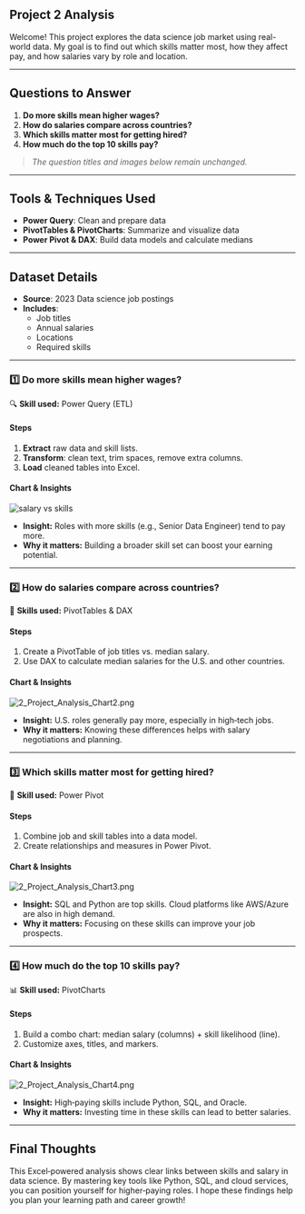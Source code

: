 ## Project 2 Analysis

Welcome! This project explores the data science job market using real-world data. My goal is to find out which skills matter most, how they affect pay, and how salaries vary by role and location.

---

## Questions to Answer

1. **Do more skills mean higher wages?**  
2. **How do salaries compare across countries?**  
3. **Which skills matter most for getting hired?**  
4. **How much do the top 10 skills pay?**

> *The question titles and images below remain unchanged.*

---

## Tools & Techniques Used

- **Power Query**: Clean and prepare data  
- **PivotTables & PivotCharts**: Summarize and visualize data  
- **Power Pivot & DAX**: Build data models and calculate medians  

---

## Dataset Details

- **Source**: 2023 Data science job postings  
- **Includes**:  
  - Job titles  
  - Annual salaries  
  - Locations  
  - Required skills  

---

### 1️⃣ Do more skills mean higher wages?

🔍 **Skill used:** Power Query (ETL)

#### Steps

1. **Extract** raw data and skill lists.  
2. **Transform**: clean text, trim spaces, remove extra columns.  
3. **Load** cleaned tables into Excel.

#### Chart & Insights
![salary vs skills](https://github.com/user-attachments/assets/3fdd0f0e-ebb6-4a82-a0d5-db1599138085)


- **Insight:** Roles with more skills (e.g., Senior Data Engineer) tend to pay more.  
- **Why it matters:** Building a broader skill set can boost your earning potential.

---

### 2️⃣ How do salaries compare across countries?

🧮 **Skills used:** PivotTables & DAX

#### Steps

1. Create a PivotTable of job titles vs. median salary.  
2. Use DAX to calculate median salaries for the U.S. and other countries.

#### Chart & Insights
![2_Project_Analysis_Chart2.png](/0_Resources/Images/2_Project_Analysis_Chart2.png)

- **Insight:** U.S. roles generally pay more, especially in high‑tech jobs.  
- **Why it matters:** Knowing these differences helps with salary negotiations and planning.

---

### 3️⃣ Which skills matter most for getting hired?

🔧 **Skill used:** Power Pivot

#### Steps

1. Combine job and skill tables into a data model.  
2. Create relationships and measures in Power Pivot.

#### Chart & Insights
![2_Project_Analysis_Chart3.png](/0_Resources/Images/2_Project_Analysis_Chart3.png)

- **Insight:** SQL and Python are top skills. Cloud platforms like AWS/Azure are also in high demand.  
- **Why it matters:** Focusing on these skills can improve your job prospects.

---

### 4️⃣ How much do the top 10 skills pay?

📊 **Skill used:** PivotCharts

#### Steps

1. Build a combo chart: median salary (columns) + skill likelihood (line).  
2. Customize axes, titles, and markers.

#### Chart & Insights
![2_Project_Analysis_Chart4.png](/0_Resources/Images/2_Project_Analysis_Chart4.png)

- **Insight:** High‑paying skills include Python, SQL, and Oracle.  
- **Why it matters:** Investing time in these skills can lead to better salaries.

---

## Final Thoughts

This Excel‑powered analysis shows clear links between skills and salary in data science. By mastering key tools like Python, SQL, and cloud services, you can position yourself for higher‑paying roles. I hope these findings help you plan your learning path and career growth!
